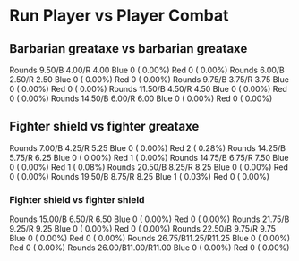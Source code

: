 # Run Player vs Player Combat

## Barbarian greataxe vs barbarian greataxe
Rounds  9.50/B 4.00/R 4.00 Blue 0 ( 0.00%) Red 0 ( 0.00%)
Rounds  6.00/B 2.50/R 2.50 Blue 0 ( 0.00%) Red 0 ( 0.00%)
Rounds  9.75/B 3.75/R 3.75 Blue 0 ( 0.00%) Red 0 ( 0.00%)
Rounds 11.50/B 4.50/R 4.50 Blue 0 ( 0.00%) Red 0 ( 0.00%)
Rounds 14.50/B 6.00/R 6.00 Blue 0 ( 0.00%) Red 0 ( 0.00%)

## Fighter shield vs fighter greataxe
Rounds  7.00/B 4.25/R 5.25 Blue 0 ( 0.00%) Red 2 ( 0.28%)
Rounds 14.25/B 5.75/R 6.25 Blue 0 ( 0.00%) Red 1 ( 0.00%)
Rounds 14.75/B 6.75/R 7.50 Blue 0 ( 0.00%) Red 1 ( 0.08%)
Rounds 20.50/B 8.25/R 8.25 Blue 0 ( 0.00%) Red 0 ( 0.00%)
Rounds 19.50/B 8.75/R 8.25 Blue 1 ( 0.03%) Red 0 ( 0.00%)

### Fighter shield vs fighter shield
Rounds 15.00/B 6.50/R 6.50 Blue 0 ( 0.00%) Red 0 ( 0.00%)
Rounds 21.75/B 9.25/R 9.25 Blue 0 ( 0.00%) Red 0 ( 0.00%)
Rounds 22.50/B 9.75/R 9.75 Blue 0 ( 0.00%) Red 0 ( 0.00%)
Rounds 26.75/B11.25/R11.25 Blue 0 ( 0.00%) Red 0 ( 0.00%)
Rounds 26.00/B11.00/R11.00 Blue 0 ( 0.00%) Red 0 ( 0.00%)
